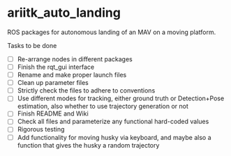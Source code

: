 # ariitk_auto_landing
ROS packages for autonomous landing of an MAV on a moving platform.

Tasks to be done  
- [ ] Re-arrange nodes in different packages
- [ ] Finish the rqt_gui interface
- [ ] Rename and make proper launch files
- [ ] Clean up parameter files
- [ ] Strictly check the files to adhere to conventions
- [ ] Use different modes for tracking, either ground truth or Detection+Pose estimation, also whether to use trajectory generation or not
- [ ] Finish README and Wiki
- [ ] Check all files and parameterize any functional hard-coded values
- [ ] Rigorous testing
- [ ] Add functionality for moving husky via keyboard, and maybe also a function that gives the husky a random trajectory